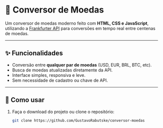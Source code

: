 # 💱 Conversor de Moedas

Um conversor de moedas moderno feito com **HTML, CSS e JavaScript**, utilizando a [Frankfurter API](https://www.frankfurter.app/) para conversões em tempo real entre centenas de moedas.

---

## ✨ Funcionalidades

- Conversão entre **qualquer par de moedas** (USD, EUR, BRL, BTC, etc).
- Busca de moedas atualizadas diretamente da API.
- Interface simples, responsiva e leve.
- Sem necessidade de cadastro ou chave de API.

---

## 🚀 Como usar

1. Faça o download do projeto ou clone o repositório:
   ```bash
   git clone https://github.com/GustavoRabutske/conversor-moedas
